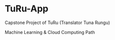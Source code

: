 # TuRu-App
Capstone Project of TuRu (Translator Tuna Rungu)

Machine Learning & Cloud Computing Path
